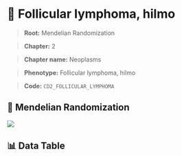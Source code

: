 # 🧪 Follicular lymphoma, hilmo

> **Root:** Mendelian Randomization

> **Chapter:** 2  

> **Chapter name:** Neoplasms

> **Phenotype:** Follicular lymphoma, hilmo  

> **Code:** `CD2_FOLLICULAR_LYMPHOMA`

## 🧬 Mendelian Randomization  

<img src="/MR/Figures/Forward/CD2_FOLLICULAR_LYMPHOMA.png"/>

## 📊 Data Table

<CsvTableMRF src="/public/MR/Data/Forward/CD2_FOLLICULAR_LYMPHOMA.csv"/>
